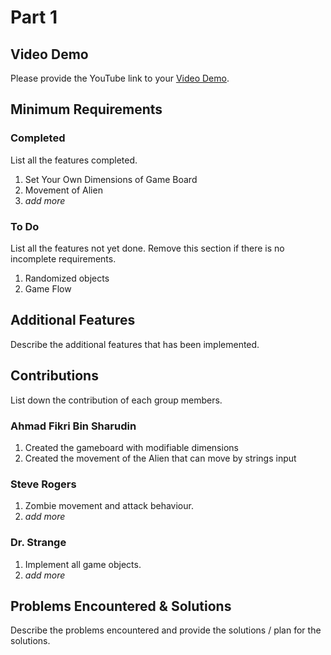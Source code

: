 # Part 1

## Video Demo

Please provide the YouTube link to your [Video Demo](https://youtube.com).

## Minimum Requirements

### Completed

List all the features completed.

1. Set Your Own Dimensions of Game Board
2. Movement of Alien
3. *add more*

### To Do

List all the features not yet done. Remove this section if there is no incomplete requirements.

1. Randomized objects
2. Game Flow

## Additional Features

Describe the additional features that has been implemented.

## Contributions

List down the contribution of each group members.

### Ahmad Fikri Bin Sharudin

1. Created the gameboard with modifiable dimensions
2. Created the movement of the Alien that can move by strings input

### Steve Rogers

1. Zombie movement and attack behaviour.
2. *add more*

### Dr. Strange

1. Implement all game objects.
2. *add more*

## Problems Encountered & Solutions

Describe the problems encountered and provide the solutions / plan for the solutions.